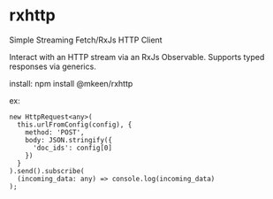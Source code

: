 # rxhttp
Simple Streaming Fetch/RxJs HTTP Client

Interact with an HTTP stream via an RxJs Observable. Supports typed responses via generics.

install: npm install @mkeen/rxhttp

ex: 

```
new HttpRequest<any>(
  this.urlFromConfig(config), {
    method: 'POST',
    body: JSON.stringify({
      'doc_ids': config[0]
    })
  }
).send().subscribe(
  (incoming_data: any) => console.log(incoming_data)
);
